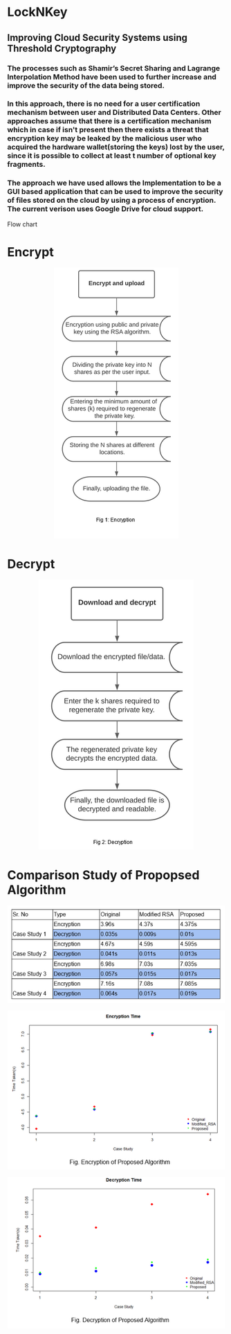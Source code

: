 # LockNKey
## Improving Cloud Security Systems using Threshold Cryptography
### The processes such as Shamir’s Secret Sharing and Lagrange Interpolation Method have been used to further increase and improve the security of the data being stored.
### In this approach, there is no need for a user certification mechanism between user and Distributed Data Centers. Other approaches assume that there is a certification mechanism which in case if isn't present then there exists a threat that encryption key may be leaked by the malicious user who acquired the hardware wallet(storing the keys) lost by the user, since it is possible to collect at least t number of optional key fragments.
### The approach we have used allows the Implementation to be a GUI based application that can be used to improve the security of files stored on the cloud by using a process of encryption. The current verison uses Google Drive for cloud support.

Flow chart 
<h1> Encrypt </h1>
<p align="center">
    <img src="img/encrypt.png" >
</p>
<h1> Decrypt </h1>
<p align="center">
  <img  src="img/decrypt.png">
</p>


<h1>Comparison Study of Propopsed Algorithm </h1>

<p align="center">
  <img  src="img/table.png">
</p>

<p align="center">
  <img  src="img/encrypt_graph.png">
</p>

<p align="center">
  <img  src="img/decrypt_graph.png">
</p>




